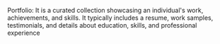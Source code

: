 Portfolio: It is a curated collection showcasing an individual's work, achievements, and skills. It typically includes a resume, work samples, testimonials, and details about education, skills, and professional experience

